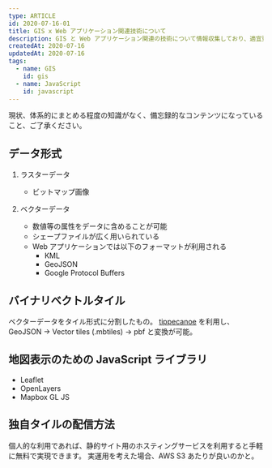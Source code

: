 ```yaml
---
type: ARTICLE
id: 2020-07-16-01
title: GIS x Web アプリケーション関連技術について
description: GIS と Web アプリケーション関連の技術について情報収集しており、適宜更新予定です。
createdAt: 2020-07-16
updatedAt: 2020-07-16
tags:
  - name: GIS
    id: gis
  - name: JavaScript
    id: javascript
---
```


現状、体系的にまとめる程度の知識がなく、備忘録的なコンテンツになっていること、ご了承ください。

## データ形式

1. ラスターデータ
    - ビットマップ画像

1. ベクターデータ
    - 数値等の属性をデータに含めることが可能
    - シェープファイルが広く用いられている
    - Web アプリケーションでは以下のフォーマットが利用される
        - KML
        - GeoJSON
        - Google Protocol Buffers

## バイナリベクトルタイル

ベクターデータをタイル形式に分割したもの。
[tippecanoe](https://github.com/mapbox/tippecanoe) を利用し、GeoJSON -> Vector tiles (.mbtiles) -> pbf と変換が可能。


## 地図表示のための JavaScript ライブラリ

- Leaflet
- OpenLayers
- Mapbox GL JS

## 独自タイルの配信方法

個人的な利用であれば、静的サイト用のホスティングサービスを利用すると手軽に無料で実現できます。
実運用を考えた場合、AWS S3 あたりが良いのかと。
